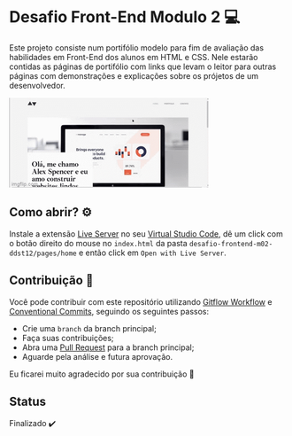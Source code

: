 # Desafio Front-End Modulo 2 :computer:

Este projeto consiste num portifólio modelo para fim de avaliação das habilidades em Front-End dos alunos em HTML e CSS. Nele estarão contidas as páginas de portifólio com links que levam o leitor para outras páginas com demonstrações e explicações sobre os prójetos de um desenvolvedor.

![](./desafio-frontend-m02-ddst12/assets/demo.gif)

## Como abrir? :gear:

Instale a extensão [Live Server](https://marketplace.visualstudio.com/items?itemName=ritwickdey.LiveServer) no seu [Virtual Studio Code](https://code.visualstudio.com/), dê um click com o botão direito do mouse no `index.html` da pasta `desafio-frontend-m02-ddst12/pages/home` e então click em `Open with Live Server`.

## Contribuição :handshake:

Você pode contribuir com este repositório utilizando [Gitflow Workflow](https://www.atlassian.com/git/tutorials/comparing-workflows/gitflow-workflow) e [Conventional Commits](https://www.conventionalcommits.org/en/v1.0.0/), seguindo os seguintes passos:

- Crie uma `branch` da branch principal;
- Faça suas contribuições;
- Abra uma [Pull Request](https://docs.github.com/en/pull-requests/collaborating-with-pull-requests/proposing-changes-to-your-work-with-pull-requests/creating-a-pull-request) para a branch principal;
- Aguarde pela análise e futura aprovação.

Eu ficarei muito agradecido por sua contribuição :crossed_fingers:

## Status

Finalizado :heavy_check_mark:
